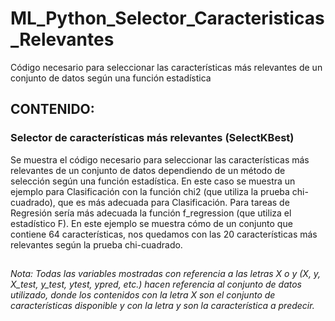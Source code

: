 # ML_Python_Selector_Caracteristicas_Relevantes
Código necesario para seleccionar las características más relevantes de un conjunto de datos según una función estadística


## CONTENIDO:

### Selector de características más relevantes (SelectKBest)

Se muestra el código necesario para seleccionar las características más relevantes de un conjunto de datos dependiendo de un método de selección según una función estadística. En este caso se muestra un ejemplo para Clasificación con la función chi2 (que utiliza la prueba chi-cuadrado), que es más adecuada para Clasificación. Para tareas de Regresión sería más adecuada la función f_regression (que utiliza el estadístico F). En este ejemplo se muestra cómo de un conjunto que contiene 64 características, nos quedamos con las 20 características más relevantes según la prueba chi-cuadrado.



##

_Nota: Todas las variables mostradas con referencia a las letras X o y (X, y, X_test, y_test, ytest, ypred, etc.) hacen referencia al conjunto de datos utilizado, donde los contenidos con la letra X son el conjunto de características disponible y con la letra y son la característica a predecir._
